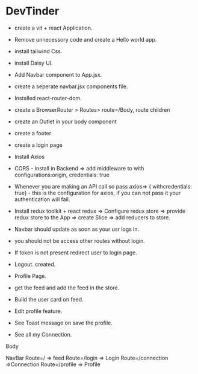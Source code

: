 # DevTinder
- create a vit + react Application.
- Remove unnecessory code and create a Hello world app.
- install tailwind Css.
- install Daisy UI.
- Add Navbar component to App.jsx.
- create a seperate navbar.jsx components file.
- Installed react-router-dom.
- create a BrowserRouter > Routes> route=/Body, route children
- create an Outlet in your body component
- create a footer
- create a login page
- Install Axios
- CORS - Install in Backend => add middleware to with configurations:origin, credentials: true
- Whenever you are making an API call so pass axios=> { withcredentials: true} - this is the configuration for axios, if you can not pass it your authentication will fail.

- Install redux toolkit + react redux => Configure  redux store => provide redux store to the App => create Slice =>  add reducers to store.
- Navbar should update as soon as your usr logs in.
- you should not be access other routes without login.
- If token is not present redirect user to login page.
- Logout. created.
- Profile Page.
- get the feed and add the feed in the store.
- Build the user card on feed.
- Edit profile feature.
- See Toast message on save the profile.
- See all my Connection.







Body

NavBar
Route=/ => feed
Route=/login => Login
Route=/connection  =>Connection
Route=/profile  => Profile

